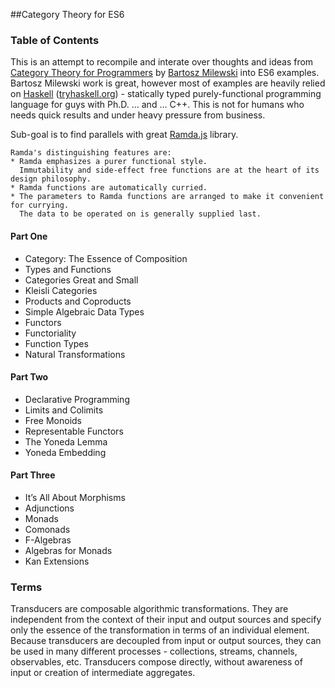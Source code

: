 ##Category Theory for ES6

### Table of Contents
This is an attempt to recompile and interate over thoughts and ideas from [Category Theory for Programmers](http://bartoszmilewski.com/2014/10/28/category-theory-for-programmers-the-preface/) by [Bartosz Milewski](https://twitter.com/BartoszMilewski) into ES6 examples.
Bartosz Milewski work is great, however most of examples are heavily relied on [Haskell](https://www.haskell.org/) ([tryhaskell.org](https://tryhaskell.org/)) - statically typed purely-functional programming language for guys with Ph.D. ... and ... C++. This is not for humans who needs quick results and under heavy pressure from business. 

Sub-goal is to find parallels with great [Ramda.js](http://ramdajs.com/) library.
```
Ramda's distinguishing features are:
* Ramda emphasizes a purer functional style. 
  Immutability and side-effect free functions are at the heart of its design philosophy. 
* Ramda functions are automatically curried. 
* The parameters to Ramda functions are arranged to make it convenient for currying. 
  The data to be operated on is generally supplied last.
```

#### Part One
* Category: The Essence of Composition
* Types and Functions
* Categories Great and Small
* Kleisli Categories
* Products and Coproducts
* Simple Algebraic Data Types
* Functors
* Functoriality
* Function Types
* Natural Transformations

#### Part Two
* Declarative Programming
* Limits and Colimits
* Free Monoids
* Representable Functors
* The Yoneda Lemma
* Yoneda Embedding

#### Part Three
* It’s All About Morphisms
* Adjunctions
* Monads
* Comonads
* F-Algebras
* Algebras for Monads
* Kan Extensions

### Terms
Transducers are composable algorithmic transformations. They are independent from the context of their input and output sources and specify only the essence of the transformation in terms of an individual element. Because transducers are decoupled from input or output sources, they can be used in many different processes - collections, streams, channels, observables, etc. Transducers compose directly, without awareness of input or creation of intermediate aggregates.



